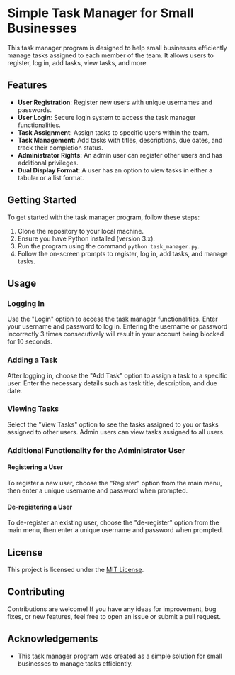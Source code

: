 # Simple Task Manager for Small Businesses

This task manager program is designed to help small businesses efficiently manage tasks assigned to each member of the team. It allows users to register, log in, add tasks, view tasks, and more.

## Features

- **User Registration**: Register new users with unique usernames and passwords.
- **User Login**: Secure login system to access the task manager functionalities.
- **Task Assignment**: Assign tasks to specific users within the team.
- **Task Management**: Add tasks with titles, descriptions, due dates, and track their completion status.
- **Administrator Rights**: An admin user can register other users and has additional privileges.
- **Dual Display Format**: A user has an option to view tasks in either a tabular or a list format.

## Getting Started

To get started with the task manager program, follow these steps:

1. Clone the repository to your local machine.
2. Ensure you have Python installed (version 3.x).
3. Run the program using the command `python task_manager.py`.
4. Follow the on-screen prompts to register, log in, add tasks, and manage tasks.

## Usage

### Logging In

Use the "Login" option to access the task manager functionalities. Enter your username and password to log in.
Entering the username or password incorrectly 3 times consecutively will result in your account being blocked for 10 seconds.

### Adding a Task

After logging in, choose the "Add Task" option to assign a task to a specific user. Enter the necessary details such as task title, description, and due date.

### Viewing Tasks

Select the "View Tasks" option to see the tasks assigned to you or tasks assigned to other users. Admin users can view tasks assigned to all users.

### Additional Functionality for the Administrator User

#### Registering a User

To register a new user, choose the "Register" option from the main menu, then enter a unique username and password when prompted.

#### De-registering a User

To de-register an existing user, choose the "de-register" option from the main menu, then enter a unique username and password when prompted.

## License

This project is licensed under the [MIT License](LICENSE).


## Contributing

Contributions are welcome! If you have any ideas for improvement, bug fixes, or new features, feel free to open an issue or submit a pull request.

## Acknowledgements

- This task manager program was created as a simple solution for small businesses to manage tasks efficiently.

